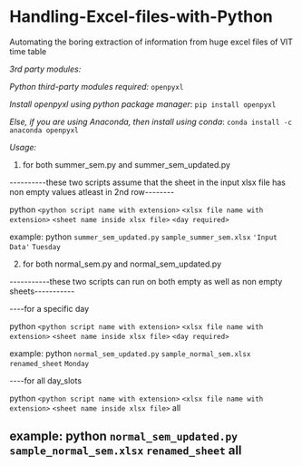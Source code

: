 # Handling-Excel-files-with-Python
Automating the boring extraction of information from huge excel files of VIT time table

*3rd party modules:*

*Python third-party modules required:* `openpyxl`

*Install openpyxl using python package manager*: `pip install openpyxl`

*Else, if you are using Anaconda, then install using conda*: `conda install -c anaconda openpyxl`

*Usage:*
1. for both summer_sem.py and summer_sem_updated.py

  ----------these two scripts assume that the sheet in the input xlsx file has non empty values atleast in 2nd row--------

  python `<python script name with extension>` `<xlsx file name with extension>` `<sheet name inside xlsx file>` `<day required>`

  example:
  python `summer_sem_updated.py` `sample_summer_sem.xlsx` `'Input Data'` `Tuesday`

2. for both normal_sem.py and normal_sem_updated.py

  -----------these two scripts can run on both empty as well as non empty sheets-----------

  ----for a specific day

  python `<python script name with extension>` `<xlsx file name with extension>` `<sheet name inside xlsx file>` `<day required>`

  example:
  python `normal_sem_updated.py` `sample_normal_sem.xlsx` `renamed_sheet` `Monday`

  ----for all day_slots

  python `<python script name with extension>` `<xlsx file name with extension>` `<sheet name inside xlsx file>` all

  example:
  python `normal_sem_updated.py` `sample_normal_sem.xlsx` `renamed_sheet` all
-----------------------------------------------------------------------------
